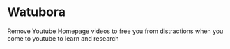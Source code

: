 # **Watubora**

Remove Youtube Homepage videos to free you from distractions when you come to youtube to learn and research
